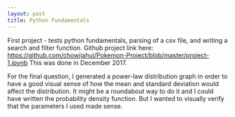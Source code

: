 ```yaml
---
layout: post
title: Python Fundamentals
---
```


First project - tests python fundamentals, parsing of a csv file, and writing a search and filter function. Github project link here: <https://github.com/chowjiahui/Pokemon-Project/blob/master/project-1.ipynb>
This was done in December 2017. 

For the final question, I generated a power-law distribution graph in order to have a good visual sense of how the mean and standard deviation would affect the distribution. It might be a roundabout way to do it and I could have written the probability density function. But I wanted to visually verify that the parameters I used made sense.  